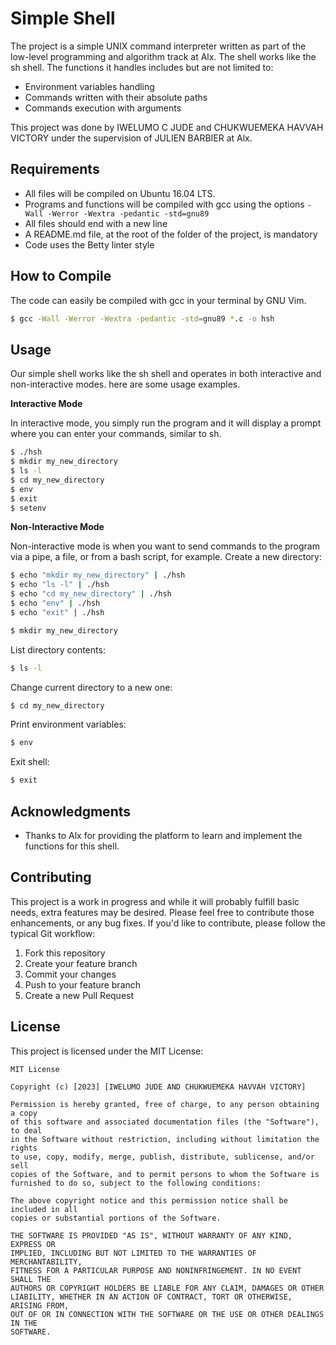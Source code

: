 # Simple Shell

The project is a simple UNIX command interpreter written as part of the low-level programming and algorithm track at Alx. The shell works like the sh shell. The functions it handles includes but are not limited to:

* Environment variables handling
* Commands written with their absolute paths
* Commands execution with arguments

This project was done by IWELUMO C JUDE and CHUKWUEMEKA HAVVAH VICTORY  under the supervision of JULIEN BARBIER at Alx.

## Requirements

* All files will be compiled on Ubuntu 16.04 LTS.
* Programs and functions will be compiled with gcc using the options `-Wall -Werror -Wextra -pedantic -std=gnu89`
* All files should end with a new line
* A README.md file, at the root of the folder of the project, is mandatory
* Code uses the Betty linter style

## How to Compile

The code can easily be compiled with gcc in your terminal by GNU Vim.

```bash
$ gcc -Wall -Werror -Wextra -pedantic -std=gnu89 *.c -o hsh
```

## Usage

Our simple shell works like the sh shell and operates in both interactive and non-interactive modes. here are some usage examples.

**Interactive Mode**

In interactive mode, you simply run the program and it will display a prompt where you can enter your commands, similar to sh.
```bash
$ ./hsh
$ mkdir my_new_directory
$ ls -l
$ cd my_new_directory
$ env
$ exit
$ setenv
```
**Non-Interactive Mode**

Non-interactive mode is when you want to send commands to the program via a pipe, a file, or from a bash script, for example.
Create a new directory:
```bash
$ echo "mkdir my_new_directory" | ./hsh
$ echo "ls -l" | ./hsh
$ echo "cd my_new_directory" | ./hsh
$ echo "env" | ./hsh
$ echo "exit" | ./hsh
```

```bash
$ mkdir my_new_directory
```
List directory contents:

```bash
$ ls -l
```
Change current directory to a new one:

```bash
$ cd my_new_directory
```
Print environment variables:

```bash
$ env
```
Exit shell:

```bash
$ exit
```

## Acknowledgments

* Thanks to Alx for providing the platform to learn and implement the functions for this shell.

## Contributing

This project is a work in progress and while it will probably fulfill basic needs, extra features may be desired. Please feel free to contribute those enhancements, or any bug fixes. If you'd like to contribute, please follow the typical Git workflow:

1. Fork this repository
2. Create your feature branch
3. Commit your changes
4. Push to your feature branch
5. Create a new Pull Request


## License

This project is licensed under the MIT License:

```
MIT License

Copyright (c) [2023] [IWELUMO JUDE AND CHUKWUEMEKA HAVVAH VICTORY]

Permission is hereby granted, free of charge, to any person obtaining a copy
of this software and associated documentation files (the "Software"), to deal
in the Software without restriction, including without limitation the rights
to use, copy, modify, merge, publish, distribute, sublicense, and/or sell
copies of the Software, and to permit persons to whom the Software is
furnished to do so, subject to the following conditions:

The above copyright notice and this permission notice shall be included in all
copies or substantial portions of the Software.

THE SOFTWARE IS PROVIDED "AS IS", WITHOUT WARRANTY OF ANY KIND, EXPRESS OR
IMPLIED, INCLUDING BUT NOT LIMITED TO THE WARRANTIES OF MERCHANTABILITY,
FITNESS FOR A PARTICULAR PURPOSE AND NONINFRINGEMENT. IN NO EVENT SHALL THE
AUTHORS OR COPYRIGHT HOLDERS BE LIABLE FOR ANY CLAIM, DAMAGES OR OTHER
LIABILITY, WHETHER IN AN ACTION OF CONTRACT, TORT OR OTHERWISE, ARISING FROM,
OUT OF OR IN CONNECTION WITH THE SOFTWARE OR THE USE OR OTHER DEALINGS IN THE
SOFTWARE.
```

